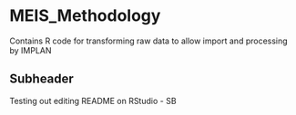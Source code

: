 # MEIS_Methodology
Contains R code for transforming raw data to allow import and processing by IMPLAN 

## Subheader
Testing out editing README on RStudio - SB

